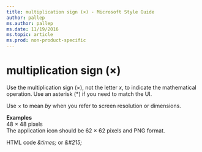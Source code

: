 ```yaml
---
title: multiplication sign (×) - Microsoft Style Guide
author: pallep
ms.author: pallep
ms.date: 11/19/2016
ms.topic: article
ms.prod: non-product-specific
---
```


# multiplication sign (×)

Use the multiplication sign (×), not the letter *x*, to indicate the mathematical operation. Use an asterisk (\*) if you need to match the UI.

Use × to mean *by* when you refer to screen resolution or dimensions.

**Examples**  
48 × 48 pixels  
The application icon should be 62 × 62 pixels and PNG format.

HTML code *\&times;* or *&\#215;*
